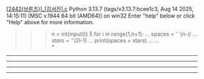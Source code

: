 [[2442(브론즈)]_[김서진].c](https://github.com/user-attachments/files/22557181/2442._.c)
Python 3.13.7 (tags/v3.13.7:bcee1c3, Aug 14 2025, 14:15:11) [MSC v.1944 64 bit (AMD64)] on win32
Enter "help" below or click "Help" above for more information.
>>> n = int(input())
5
>>> for i in range(1,n+1):
...     spaces = ' '*(n-i)
...     stars = '*'*(2*i-1)
...     print(spaces + stars)
... 
...     
    *
   ***
  *****
 *******
*********
